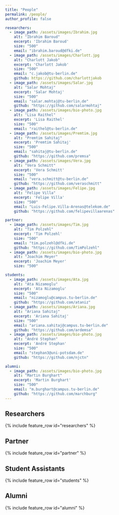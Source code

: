 ```yaml
---
title: "People"
permalink: /people/
author_profile: false

researchers:
  - image_path: /assets/images/Ibrahim.jpg
    alt: "Ibrahim Baroud"
    excerpt: 'Ibrahim Baroud'
    size: "500"
    email: "ibrahim.baroud@dfki.de"
  - image_path: /assets/images/Charlott.jpg
    alt: "Charlott Jakob"
    excerpt: 'Charlott Jakob'
    size: "500"
    email: "c.jakob@tu-berlin.de"
    github: https://github.com/charlottjakob
  - image_path: /assets/images/Salar.jpg
    alt: "Salar Mohtaj"
    excerpt: 'Salar Mohtaj'
    size: "500"
    email: "salar.mohtaj@tu-berlin.de"   
    github: "https://github.com/salarmohtaj"
  - image_path: /assets/images/bio-photo.jpg
    alt: "Lisa Raithel"
    excerpt: 'Lisa Raithel'
    size: "500" 
    email: "raithel@tu-berlin.de"
  - image_path: /assets/images/Premtim.jpg
    alt: "Premtim Sahitaj"
    excerpt: 'Premtim Sahitaj'
    size: "500"
    email: "sahitaj@tu-berlin.de"
    github: "https://github.com/premsa"
  - image_path: /assets/images/Vera.jpg
    alt: "Vera Schmitt"
    excerpt: 'Vera Schmitt'
    size: "500"
    email: "vera.schmitt@tu-berlin.de"
    github: "https://github.com/veraschmitt"
  - image_path: /assets/images/Felipe.jpg
    alt: "Felipe Villa"
    excerpt: 'Felipe Villa'
    size: "500"
    email: "Luis-Felipe.Villa-Arenas@telekom.de"
    github: "https://github.com/felipevillaarenas"

partner:
  - image_path: /assets/images/Tim.jpg
    alt: "Tim Polzehl"
    excerpt: 'Tim Polzehl'
    size: "500"
    email: "tim.polzehl@dfki.de"
    github: "https://github.com/TimPolzehl"
  - image_path: /assets/images/bio-photo.jpg
    alt: "Joachim Meyer"
    excerpt: 'Joachim Meyer'
    size: "500"  

students:
  - image_path: /assets/images/Ata.jpg
    alt: "Ata Nizamoglu"
    excerpt: 'Ata Nizamoglu'
    size: "500"
    email: "nizamoglu@campus.tu-berlin.de"
    github: "https://github.com/ataniz"
  - image_path: /assets/images/Ariana.jpg
    alt: "Ariana Sahitaj"
    excerpt: 'Ariana Sahitaj'
    size: "500"
    email: "ariana.sahitaj@campus.tu-berlin.de"
    github: "https://github.com/ardemsa"
  - image_path: /assets/images/bio-photo.jpg
    alt: "André Stephan"
    excerpt: 'André Stephan'
    size: "500"  
    email: "stephan3@uni-potsdam.de"
    github: "https://github.com/njctn"

alumni:
  - image_path: /assets/images/bio-photo.jpg
    alt: "Martin Burghart"
    excerpt: 'Martin Burghart'
    size: "500"
    email: "m.burghart@campus.tu-berlin.de"
    github: "https://github.com/marchburg"
---
```




## Researchers

{% include feature_row id="researchers" %}

## Partner

{% include feature_row id="partner" %}

## Student Assistants

{% include feature_row id="students" %}

## Alumni

{% include feature_row id="alumni" %}


